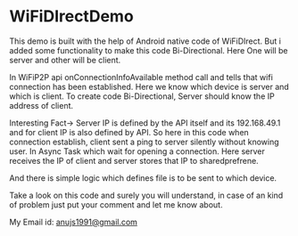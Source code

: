 # WiFiDIrectDemo
This demo is built with the help of Android native code of WiFiDIrect.
But i added some functionality to make this code Bi-Directional. Here One will be server and other will be client.


In WiFiP2P api onConnectionInfoAvailable method call and tells that wifi connection has been established. Here we know which device is server and which is client.
To create code Bi-Directional, Server should know the IP address of client.

Interesting Fact-> Server IP is defined by the API itself and its 192.168.49.1 and for client IP is also defined by API. 
So here in this code when connection establish, client sent a ping to server silently without knowing user. In Async Task which wait for opening a connection. Here 
server receives the IP of client and server stores that IP to sharedprefrene.

And there is simple logic which defines file is to be sent to which device.

Take a look on this code and surely you will understand, in case of an kind of problem just put your comment and let me know about.

My Email id: anujs1991@gmail.com

